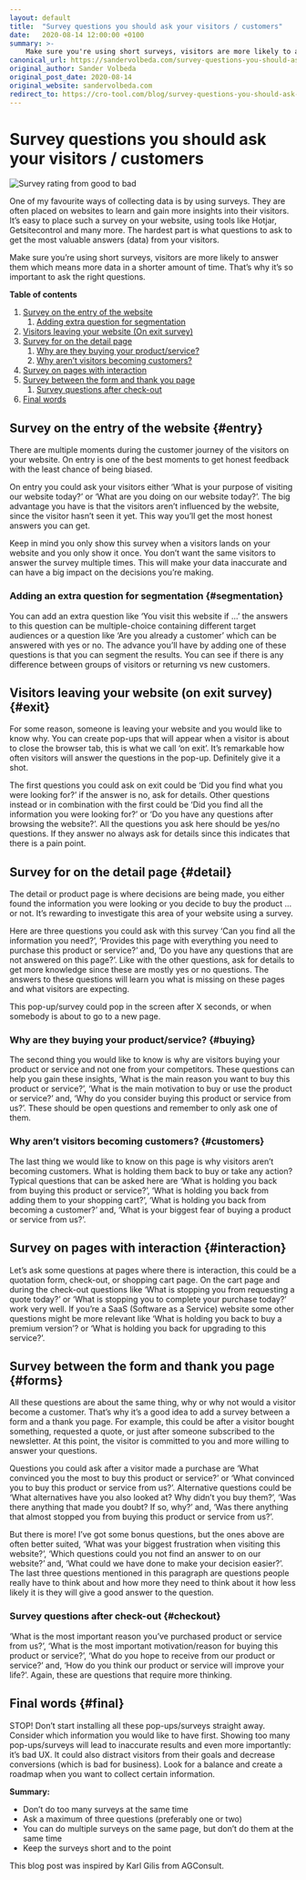 ```yaml
---
layout: default
title:  "Survey questions you should ask your visitors / customers"
date:   2020-08-14 12:00:00 +0100
summary: >-
    Make sure you're using short surveys, visitors are more likely to answer them which means more data in a shorter amount of time.
canonical_url: https://sandervolbeda.com/survey-questions-you-should-ask-your-visitors-customers/
original_author: Sander Volbeda
original_post_date: 2020-08-14
original_website: sandervolbeda.com
redirect_to: https://cro-tool.com/blog/survey-questions-you-should-ask-your-visitors-customers
---
```


# Survey questions you should ask your visitors / customers
![Survey rating from good to bad](https://sandervolbeda.com/wp-content/uploads/2020/08/photo-1589187775328-882e91b3db4f-700x400.jpeg)

One of my favourite ways of collecting data is by using surveys. They are often placed on websites to learn and gain more insights into their visitors. It’s easy to place such a survey on your website, using tools like Hotjar, Getsitecontrol and many more. The hardest part is what questions to ask to get the most valuable answers (data) from your visitors.

Make sure you’re using short surveys, visitors are more likely to answer them which means more data in a shorter amount of time. That’s why it’s so important to ask the right questions.

**Table of contents**

1. [Survey on the entry of the website](#entry)
    1. [Adding extra question for segmentation](#segmentation)
2. [Visitors leaving your website (On exit survey)](#exit)
3. [Survey for on the detail page](#detail)
    1. [Why are they buying your product/service?](#buying)
    2. [Why aren’t visitors becoming customers?](#customers)
4. [Survey on pages with interaction](#interaction)
5. [Survey between the form and thank you page](#forms)
    1. [Survey questions after check-out](#checkout)
6. [Final words](#final)

## Survey on the entry of the website {#entry}
There are multiple moments during the customer journey of the visitors on your website. On entry is one of the best moments to get honest feedback with the least chance of being biased.

On entry you could ask your visitors either ‘What is your purpose of visiting our website today?’ or ‘What are you doing on our website today?’. The big advantage you have is that the visitors aren’t influenced by the website, since the visitor hasn’t seen it yet. This way you’ll get the most honest answers you can get.

Keep in mind you only show this survey when a visitors lands on your website and you only show it once. You don’t want the same visitors to answer the survey multiple times. This will make your data inaccurate and can have a big impact on the decisions you’re making.

### Adding an extra question for segmentation {#segmentation}
You can add an extra question like ‘You visit this website if …’ the answers to this question can be multiple-choice containing different target audiences or a question like ‘Are you already a customer’ which can be answered with yes or no. The advance you’ll have by adding one of these questions is that you can segment the results. You can see if there is any difference between groups of visitors or returning vs new customers.

## Visitors leaving your website (on exit survey) {#exit}
For some reason, someone is leaving your website and you would like to know why. You can create pop-ups that will appear when a visitor is about to close the browser tab, this is what we call ‘on exit’. It’s remarkable how often visitors will answer the questions in the pop-up. Definitely give it a shot.

The first questions you could ask on exit could be ‘Did you find what you were looking for?’ if the answer is no, ask for details. Other questions instead or in combination with the first could be ‘Did you find all the information you were looking for?’ or ‘Do you have any questions after browsing the website?’. All the questions you ask here should be yes/no questions. If they answer no always ask for details since this indicates that there is a pain point.

## Survey for on the detail page {#detail}
The detail or product page is where decisions are being made, you either found the information you were looking or you decide to buy the product … or not. It’s rewarding to investigate this area of your website using a survey.

Here are three questions you could ask with this survey ‘Can you find all the information you need?’, ‘Provides this page with everything you need to purchase this product or service?’ and, ‘Do you have any questions that are not answered on this page?’. Like with the other questions, ask for details to get more knowledge since these are mostly yes or no questions. The answers to these questions will learn you what is missing on these pages and what visitors are expecting.

This pop-up/survey could pop in the screen after X seconds, or when somebody is about to go to a new page.

### Why are they buying your product/service? {#buying}
The second thing you would like to know is why are visitors buying your product or service and not one from your competitors. These questions can help you gain these insights, ‘What is the main reason you want to buy this product or service?’, ‘What is the main motivation to buy or use the product or service?’ and, ‘Why do you consider buying this product or service from us?’. These should be open questions and remember to only ask one of them.

### Why aren’t visitors becoming customers? {#customers}
The last thing we would like to know on this page is why visitors aren’t becoming customers. What is holding them back to buy or take any action? Typical questions that can be asked here are ‘What is holding you back from buying this product or service?’, ‘What is holding you back from adding them to your shopping cart?’, ‘What is holding you back from becoming a customer?’ and, ‘What is your biggest fear of buying a product or service from us?’.

## Survey on pages with interaction {#interaction}
Let’s ask some questions at pages where there is interaction, this could be a quotation form, check-out, or shopping cart page. On the cart page and during the check-out questions like ‘What is stopping you from requesting a quote today?’ or ‘What is stopping you to complete your purchase today?’ work very well. If you’re a SaaS (Software as a Service) website some other questions might be more relevant like ‘What is holding you back to buy a premium version’? or ‘What is holding you back for upgrading to this service?’.

## Survey between the form and thank you page {#forms}
All these questions are about the same thing, why or why not would a visitor become a customer. That’s why it’s a good idea to add a survey between a form and a thank you page. For example, this could be after a visitor bought something, requested a quote, or just after someone subscribed to the newsletter. At this point, the visitor is committed to you and more willing to answer your questions.

Questions you could ask after a visitor made a purchase are ‘What convinced you the most to buy this product or service?’ or ‘What convinced you to buy this product or service from us?’. Alternative questions could be ‘What alternatives have you also looked at? Why didn’t you buy them?’, ‘Was there anything that made you doubt? If so, why?’ and, ‘Was there anything that almost stopped you from buying this product or service from us?’.

But there is more! I’ve got some bonus questions, but the ones above are often better suited, ‘What was your biggest frustration when visiting this website?’, ‘Which questions could you not find an answer to on our website?’ and, ‘What could we have done to make your decision easier?’. The last three questions mentioned in this paragraph are questions people really have to think about and how more they need to think about it how less likely it is they will give a good answer to the question.

### Survey questions after check-out {#checkout}
‘What is the most important reason you’ve purchased product or service from us?’, ‘What is the most important motivation/reason for buying this product or service?’, ‘What do you hope to receive from our product or service?’ and, ‘How do you think our product or service will improve your life?’. Again, these are questions that require more thinking.

## Final words {#final}
STOP! Don’t start installing all these pop-ups/surveys straight away. Consider which information you would like to have first. Showing too many pop-ups/surveys will lead to inaccurate results and even more importantly: it’s bad UX. It could also distract visitors from their goals and decrease conversions (which is bad for business). Look for a balance and create a roadmap when you want to collect certain information.

**Summary:**

- Don’t do too many surveys at the same time
- Ask a maximum of three questions (preferably one or two)
- You can do multiple surveys on the same page, but don’t do them at the same time
- Keep the surveys short and to the point

This blog post was inspired by Karl Gilis from AGConsult.